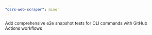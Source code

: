 ```yaml
---
"osrs-web-scraper": minor
---
```


Add comprehensive e2e snapshot tests for CLI commands with GitHub Actions workflows
